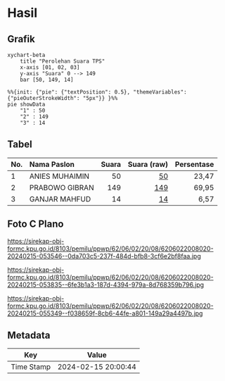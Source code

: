 # Hasil

## Grafik

```mermaid
xychart-beta
    title "Perolehan Suara TPS"
    x-axis [01, 02, 03]
    y-axis "Suara" 0 --> 149
    bar [50, 149, 14]
```

```mermaid
%%{init: {"pie": {"textPosition": 0.5}, "themeVariables": {"pieOuterStrokeWidth": "5px"}} }%%
pie showData
    "1" : 50
    "2" : 149
    "3" : 14
```

## Tabel

| No. | Nama Paslon    | Suara | Suara (raw) | Persentase |
|:--- |:-------------- | -----:| -----------:| ----------:|
| 1   | ANIES MUHAIMIN | 50    | [50][p-1]   | 23,47      |
| 2   | PRABOWO GIBRAN | 149   | [149][p-2]  | 69,95      |
| 3   | GANJAR MAHFUD  | 14    | [14][p-3]   | 6,57       |


[p-1]: https://github.com/gigit-pemilu/pemilu-2024-62-kalimantan-tengah/blob/main/pilpres/hitung-suara/sub/62-kalimantan-tengah/sub/06-katingan/sub/02-katingan-hilir/sub/2008-hampalit/sub/020-tps/sub/paslon-1.txt
[p-2]: https://github.com/gigit-pemilu/pemilu-2024-62-kalimantan-tengah/blob/main/pilpres/hitung-suara/sub/62-kalimantan-tengah/sub/06-katingan/sub/02-katingan-hilir/sub/2008-hampalit/sub/020-tps/sub/paslon-2.txt
[p-3]: https://github.com/gigit-pemilu/pemilu-2024-62-kalimantan-tengah/blob/main/pilpres/hitung-suara/sub/62-kalimantan-tengah/sub/06-katingan/sub/02-katingan-hilir/sub/2008-hampalit/sub/020-tps/sub/paslon-3.txt

## Foto C Plano

https://sirekap-obj-formc.kpu.go.id/8103/pemilu/ppwp/62/06/02/20/08/6206022008020-20240215-053546--0da703c5-237f-484d-bfb8-3cf6e2bf8faa.jpg

https://sirekap-obj-formc.kpu.go.id/8103/pemilu/ppwp/62/06/02/20/08/6206022008020-20240215-053835--6fe3b1a3-187d-4394-979a-8d768359b796.jpg

https://sirekap-obj-formc.kpu.go.id/8103/pemilu/ppwp/62/06/02/20/08/6206022008020-20240215-055349--f038659f-8cb6-44fe-a801-149a29a4497b.jpg


## Metadata

| Key        | Value               |
| ---------- | ------------------- |
| Time Stamp | 2024-02-15 20:00:44 |



